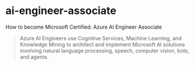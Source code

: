 # ai-engineer-associate
How to become Microsoft Certified: Azure AI Engineer Associate 

> Azure AI Engineers use Cognitive Services, Machine Learning, and Knowledge Mining to architect and implement Microsoft AI solutions involving natural language processing, speech, computer vision, bots, and agents.
